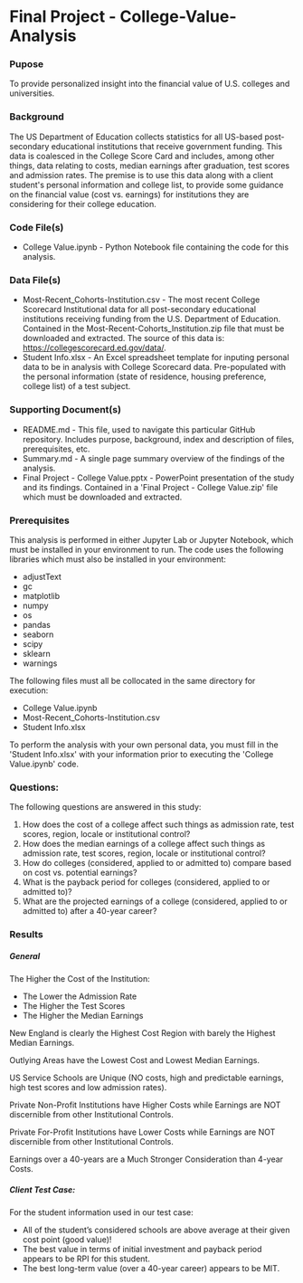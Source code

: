 # Final Project - College-Value-Analysis  
  
### Pupose  
To provide personalized insight into the financial value of U.S. colleges and universities.  
  
### Background
The US Department of Education collects statistics for all US-based post-secondary educational institutions that receive government funding. This data is coalesced in the College Score Card and includes, among other things, data relating to costs, median earnings after graduation, test scores and admission rates. The premise is to use this data along with a client student's personal information and college list, to provide some guidance on the financial value (cost vs. earnings) for institutions they are considering for their college education.  
  
### Code File(s)
* College Value.ipynb - Python Notebook file containing the code for this analysis.  

### Data File(s)
* Most-Recent_Cohorts-Institution.csv - The most recent College Scorecard Institutional data for all post-secondary educational institutions receiving funding from the U.S. Department of Education. Contained in the Most-Recent-Cohorts_Institution.zip file that must be downloaded and extracted. The source of this data is: https://collegescorecard.ed.gov/data/.
* Student Info.xlsx - An Excel spreadsheet template for inputing personal data to be in analysis with College Scorecard data. Pre-populated with the personal information (state of residence, housing preference, college list) of a test subject. 

### Supporting Document(s)
* README.md - This file, used to navigate this particular GitHub repository. Includes purpose, background, index and description of files, prerequisites, etc.  
* Summary.md - A single page summary overview of the findings of the  analysis. 
* Final Project - College Value.pptx - PowerPoint presentation of the study and its findings. Contained in a 'Final Project - College Value.zip' file which must be downloaded and extracted. 

### Prerequisites
This analysis is performed in either Jupyter Lab or Jupyter Notebook, which must be installed in your environment to run. The code uses the following libraries which must also be installed in your environment:  
* adjustText  
* gc  
* matplotlib  
* numpy  
* os  
* pandas  
* seaborn  
* scipy  
* sklearn  
* warnings

The following files must all be collocated in the same directory for execution:
* College Value.ipynb
* Most-Recent_Cohorts-Institution.csv
* Student Info.xlsx

To perform the analysis with your own personal data, you must fill in the 'Student Info.xlsx' with your information prior to executing the 'College Value.ipynb' code.

### Questions:
The following questions are answered in this study:
1. How does the cost of a college affect such things as admission rate, test scores, region, locale or institutional control?
2. How does the median earnings of a college affect such things as admission rate, test scores, region, locale or institutional control?
3. How do colleges (considered, applied to or admitted to) compare based on cost vs. potential earnings?
4. What is the payback period for colleges (considered, applied to or admitted to)?
5. What are the projected earnings of a college (considered, applied to or  admitted to) after a 40-year career?

### Results

##### General
The Higher the Cost of the Institution:
* The Lower the Admission Rate
* The Higher the Test Scores
* The Higher the Median Earnings

New England is clearly the Highest Cost Region with barely the Highest Median Earnings.

Outlying Areas have the Lowest Cost and Lowest Median Earnings.

US Service Schools are Unique (NO costs, high and predictable earnings, high test scores and low admission rates). 

Private Non-Profit Institutions have Higher Costs while Earnings are NOT discernible from other Institutional Controls.

Private For-Profit Institutions have Lower Costs while Earnings are NOT discernible from other Institutional Controls.

Earnings over a 40-years are a Much Stronger Consideration than 4-year Costs.

##### Client Test Case:
For the student information used in our test case:
* All of the student’s considered schools are above average at their given cost point (good value)!
* The best value in terms of initial investment and payback period appears to be RPI for this student.
* The best long-term value (over a 40-year career) appears to be MIT.

